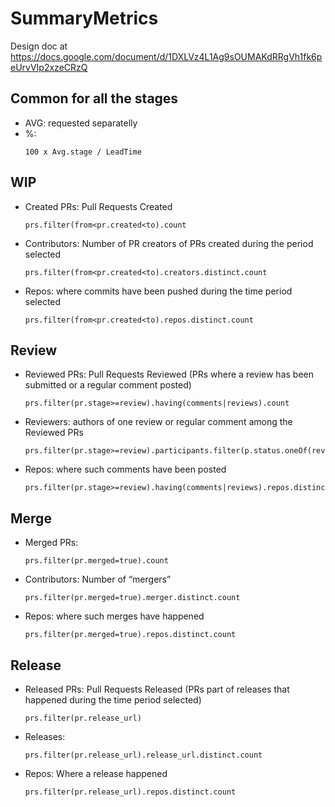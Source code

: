 # SummaryMetrics

Design doc at https://docs.google.com/document/d/1DXLVz4L1Ag9sOUMAKdRRgVh1fk6peUrvVIp2xzeCRzQ

## Common for all the stages

- AVG:
    requested separatelly
- %:
  ```
  100 x Avg.stage / LeadTime
  ```

## WIP
- Created PRs: Pull Requests Created
  ```
  prs.filter(from<pr.created<to).count
  ```
- Contributors: Number of PR creators of PRs created during the period selected
  ```
  prs.filter(from<pr.created<to).creators.distinct.count
  ```
- Repos: where commits have been pushed during the time period selected
  ```
  prs.filter(from<pr.created<to).repos.distinct.count
  ```

## Review
- Reviewed PRs: Pull Requests Reviewed (PRs where a review has been submitted or a regular comment posted)
  ```
  prs.filter(pr.stage>=review).having(comments|reviews).count
  ```
- Reviewers: authors of one review or regular comment among the Reviewed PRs
  ```
  prs.filter(pr.stage>=review).participants.filter(p.status.oneOf(reviewer,commenter)).distinct.count
  ```
- Repos: where such comments have been posted
  ```
  prs.filter(pr.stage>=review).having(comments|reviews).repos.distinct.count
  ```

## Merge
- Merged PRs:
  ```
  prs.filter(pr.merged=true).count
  ```
- Contributors: Number of “mergers”
  ```
  prs.filter(pr.merged=true).merger.distinct.count
  ```
- Repos: where such merges have happened
  ```
  prs.filter(pr.merged=true).repos.distinct.count
  ```

## Release
- Released PRs: Pull Requests Released (PRs part of releases that happened during the time period selected)
  ```
  prs.filter(pr.release_url)
  ```
- Releases:
  ```
  prs.filter(pr.release_url).release_url.distinct.count
  ```
- Repos: Where a release happened
  ```
  prs.filter(pr.release_url).repos.distinct.count
  ```
